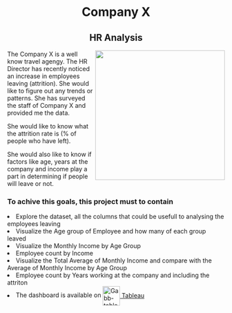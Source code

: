 <body>
<h1 align="center">Company X</h1>
<h2 align="center">HR Analysis</h2>
  <img height=300 align="right" src="https://images-platform.99static.com//wRCI-XeWpnckd9VA8ucNWMgiiuU=/214x0:1006x792/fit-in/500x500/projects-files/53/5363/536385/a09f8f90-db5e-4a1f-b366-2df0272d020b.jpg"/>
<p>The Company X is a well know travel agengy. The HR Director has recently noticed an increase in employees leaving (attrition). She would like to figure out any trends or patterns. She has surveyed the staff of Company X and provided me the data.</p>
<p>She would like to know what the attrition rate is (% of people who have left).</p>
<p>She would also like to know if factors like age, years at the company and income play a part in determining if people will leave or not.</p>
<h3>To achive this goals, this project must to contain</h3>
  <li>Explore the dataset, all the columns that could be usefull to analysing the employees leaving</li>
  <li>Visualize the Age group of Employee and how many of each group leaved</li>
  <li>Visualize the Monthly Income by Age Group</li>
  <li>Employee count by Income</li>
  <li>Visualize the Total Average of Monthly Income and compare with the Average of Monthly Income by Age Group</li>
  <li>Employee count by Years working at the company and including the attriton</li>
  <li>The dashboard is available on <a href='https://public.tableau.com/views/HR_AnalysisReport_CompanyX/HR_Analysis?:language=pt-BR&:display_count=n&:origin=viz_share_link'> <img align="center" alt="Gabb-tableau" height="45" width="40" src="https://user-images.githubusercontent.com/32903323/43256817-e40da78a-90c5-11e8-9c84-9471549a1259.png"/> Tableau</a></li>

  </body>
